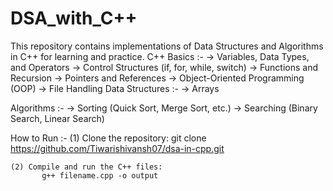 # DSA_with_C++
This repository contains implementations of Data Structures and Algorithms in C++ for learning and practice.
C++ Basics :-
    -> Variables, Data Types, and Operators
    -> Control Structures (if, for, while, switch)
    -> Functions and Recursion
    -> Pointers and References
    -> Object-Oriented Programming (OOP)
    -> File Handling
Data Structures :-
    -> Arrays
    <!-- -> Linked List  -->
    <!-- -> Stack -->
    <!-- -> Queue -->
    <!-- -> Trees  -->
    <!-- -> Graphs -->
    <!-- -> Hashing  -->
    <!-- -> Heap -->

Algorithms :-
    -> Sorting (Quick Sort, Merge Sort, etc.)
    -> Searching (Binary Search, Linear Search)
    <!-- -> Dynamic Programming (Knapsack, Fibonacci, etc.) -->
    <!-- -> Greedy Algorithms (Huffman Coding, etc.) -->
    <!-- -> Graph Algorithms (Dijkstra, BFS, DFS) -->

How to Run :-
    (1) Clone the repository:
           git clone https://github.com/Tiwarishivansh07/dsa-in-cpp.git

    (2) Compile and run the C++ files:
           g++ filename.cpp -o output


 